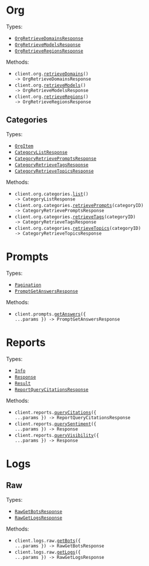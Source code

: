 # Org

Types:

- <code><a href="./src/resources/org/org.ts">OrgRetrieveDomainsResponse</a></code>
- <code><a href="./src/resources/org/org.ts">OrgRetrieveModelsResponse</a></code>
- <code><a href="./src/resources/org/org.ts">OrgRetrieveRegionsResponse</a></code>

Methods:

- <code title="get /v1/org/domains">client.org.<a href="./src/resources/org/org.ts">retrieveDomains</a>() -> OrgRetrieveDomainsResponse</code>
- <code title="get /v1/org/models">client.org.<a href="./src/resources/org/org.ts">retrieveModels</a>() -> OrgRetrieveModelsResponse</code>
- <code title="get /v1/org/regions">client.org.<a href="./src/resources/org/org.ts">retrieveRegions</a>() -> OrgRetrieveRegionsResponse</code>

## Categories

Types:

- <code><a href="./src/resources/org/categories.ts">OrgItem</a></code>
- <code><a href="./src/resources/org/categories.ts">CategoryListResponse</a></code>
- <code><a href="./src/resources/org/categories.ts">CategoryRetrievePromptsResponse</a></code>
- <code><a href="./src/resources/org/categories.ts">CategoryRetrieveTagsResponse</a></code>
- <code><a href="./src/resources/org/categories.ts">CategoryRetrieveTopicsResponse</a></code>

Methods:

- <code title="get /v1/org/categories">client.org.categories.<a href="./src/resources/org/categories.ts">list</a>() -> CategoryListResponse</code>
- <code title="get /v1/org/categories/{category_id}/prompts">client.org.categories.<a href="./src/resources/org/categories.ts">retrievePrompts</a>(categoryID) -> CategoryRetrievePromptsResponse</code>
- <code title="get /v1/org/categories/{category_id}/tags">client.org.categories.<a href="./src/resources/org/categories.ts">retrieveTags</a>(categoryID) -> CategoryRetrieveTagsResponse</code>
- <code title="get /v1/org/categories/{category_id}/topics">client.org.categories.<a href="./src/resources/org/categories.ts">retrieveTopics</a>(categoryID) -> CategoryRetrieveTopicsResponse</code>

# Prompts

Types:

- <code><a href="./src/resources/prompts.ts">Pagination</a></code>
- <code><a href="./src/resources/prompts.ts">PromptGetAnswersResponse</a></code>

Methods:

- <code title="post /v1/prompts/answers">client.prompts.<a href="./src/resources/prompts.ts">getAnswers</a>({ ...params }) -> PromptGetAnswersResponse</code>

# Reports

Types:

- <code><a href="./src/resources/reports.ts">Info</a></code>
- <code><a href="./src/resources/reports.ts">Response</a></code>
- <code><a href="./src/resources/reports.ts">Result</a></code>
- <code><a href="./src/resources/reports.ts">ReportQueryCitationsResponse</a></code>

Methods:

- <code title="post /v1/reports/citations">client.reports.<a href="./src/resources/reports.ts">queryCitations</a>({ ...params }) -> ReportQueryCitationsResponse</code>
- <code title="post /v1/reports/sentiment">client.reports.<a href="./src/resources/reports.ts">querySentiment</a>({ ...params }) -> Response</code>
- <code title="post /v1/reports/visibility">client.reports.<a href="./src/resources/reports.ts">queryVisibility</a>({ ...params }) -> Response</code>

# Logs

## Raw

Types:

- <code><a href="./src/resources/logs/raw.ts">RawGetBotsResponse</a></code>
- <code><a href="./src/resources/logs/raw.ts">RawGetLogsResponse</a></code>

Methods:

- <code title="post /v1/logs/raw/bots">client.logs.raw.<a href="./src/resources/logs/raw.ts">getBots</a>({ ...params }) -> RawGetBotsResponse</code>
- <code title="post /v1/logs/raw">client.logs.raw.<a href="./src/resources/logs/raw.ts">getLogs</a>({ ...params }) -> RawGetLogsResponse</code>

